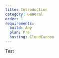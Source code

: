 ```yaml
---
title: Introduction
category: General
order: 1
requirements:
  build: Any
  plan: Pro
  hosting: CloudCannon
---
```


Test
